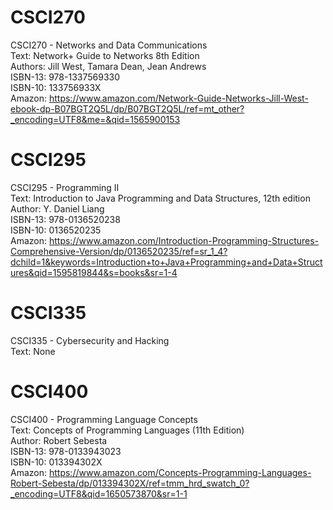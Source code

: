 # CSCI270
CSCI270 - Networks and Data Communications <br>
Text: Network+ Guide to Networks 8th Edition<br>
Authors: Jill West, Tamara Dean, Jean Andrews<br>
ISBN-13: 978-1337569330<br>
ISBN-10: 133756933X<br>
Amazon: https://www.amazon.com/Network-Guide-Networks-Jill-West-ebook-dp-B07BGT2Q5L/dp/B07BGT2Q5L/ref=mt_other?_encoding=UTF8&me=&qid=1565900153

# CSCI295
CSCI295 - Programming II<br>
Text: Introduction to Java Programming and Data Structures, 12th edition<br>
Author: Y. Daniel Liang<br>
ISBN-13: 978-0136520238<br>
ISBN-10: 0136520235<br>
Amazon: https://www.amazon.com/Introduction-Programming-Structures-Comprehensive-Version/dp/0136520235/ref=sr_1_4?dchild=1&keywords=Introduction+to+Java+Programming+and+Data+Structures&qid=1595819844&s=books&sr=1-4

# CSCI335
CSCI335 - Cybersecurity and Hacking<br>
Text: None<br>

# CSCI400
CSCI400 - Programming Language Concepts<br>
Text: Concepts of Programming Languages (11th Edition) <br>
Author: Robert Sebesta<br>
ISBN-13: 978-0133943023<br>
ISBN-10: 013394302X<br>
Amazon: https://www.amazon.com/Concepts-Programming-Languages-Robert-Sebesta/dp/013394302X/ref=tmm_hrd_swatch_0?_encoding=UTF8&qid=1650573870&sr=1-1
